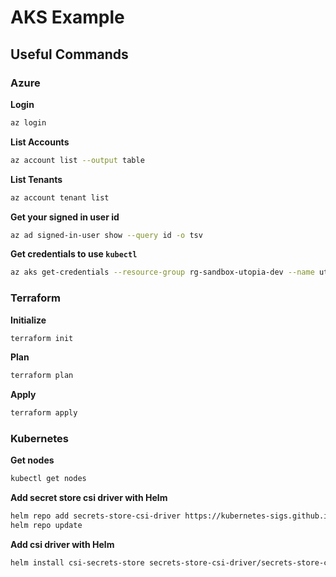 # AKS Example

## Useful Commands

### Azure

**Login**
```sh
az login
```

**List Accounts**
```sh
az account list --output table
```

**List Tenants**
```sh
az account tenant list
```

**Get your signed in user id**
```sh
az ad signed-in-user show --query id -o tsv
```

**Get credentials to use `kubectl`**
```sh
az aks get-credentials --resource-group rg-sandbox-utopia-dev --name utopia-akscluster-sandbox
```

### Terraform 

**Initialize**
```sh
terraform init
```

**Plan**
```sh
terraform plan
```

**Apply**
```sh
terraform apply
```

### Kubernetes

**Get nodes**
```sh
kubectl get nodes
```

**Add secret store csi driver with Helm**
```sh
helm repo add secrets-store-csi-driver https://kubernetes-sigs.github.io/secrets-store-csi-driver/charts
helm repo update
```

**Add csi driver with Helm**
```sh
helm install csi-secrets-store secrets-store-csi-driver/secrets-store-csi-driver --namespace kube-system
```